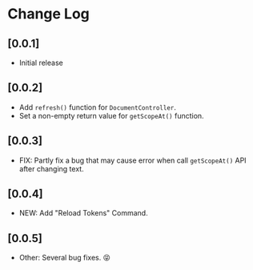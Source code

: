 # Change Log

## [0.0.1]

- Initial release

## [0.0.2]

- Add `refresh()` function for `DocumentController`. 
- Set a non-empty return value for `getScopeAt()` function.

## [0.0.3]

- FIX: Partly fix a bug that may cause error when call `getScopeAt()` API after changing text.

## [0.0.4]

- NEW: Add "Reload Tokens" Command.

## [0.0.5]

- Other: Several bug fixes. 😝